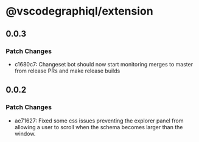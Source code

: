 # @vscodegraphiql/extension

## 0.0.3

### Patch Changes

- c1680c7: Changeset bot should now start monitoring merges to master from release PRs and make release builds

## 0.0.2

### Patch Changes

- ae71627: Fixed some css issues preventing the explorer panel from allowing a user to scroll when the schema becomes larger than the window.
